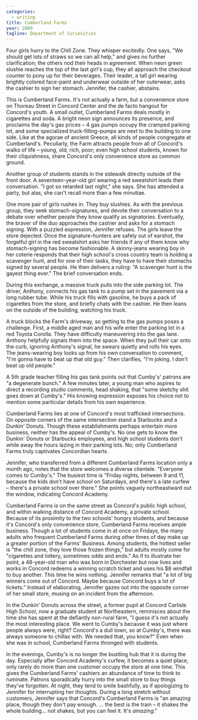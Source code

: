 ```yaml
---
categories:
  - writing
title: Cumberland Farms
year: 2009
tagline: Department of Curiosities
---
```

Four girls hurry to the Chill Zone.  They whisper excitedly.  One says, "We should get lots of straws so we can all help," and gives no further clarification; the others nod their heads in agreement.  When neon green slushie reaches the top of the last girl's cup, they all approach the checkout counter to pony up for their beverages.  Their leader, a tall girl wearing brightly colored face-paint and underwear outside of her outerwear, asks the cashier to sign her stomach.  Jennifer, the cashier, abstains.

This is Cumberland Farms.  It's not actually a farm, but a convenience store on Thoreau Street in Concord Center and the de facto hangout for Concord's youth.  A small outlet, Cumberland Farms deals mostly in cigarettes and soda.  A bright neon sign announces its presence, and proclaims the day's gas prices – 4 gas pumps occupy the cramped parking lot, and some specialized truck-filling-pumps are next to the building to one side.  Like at the agorae of ancient Greece, all kinds of people congregate at Cumberland's.  Peculiarly, the Farm attracts people from all of Concord's walks of life – young, old, rich, poor; even high school students, known for their cliquishness, share Concord's only convenience store as common ground.

Another group of students stands in the sidewalk directly outside of the front door.  A seventeen-year-old girl wearing a red sweatshirt leads their conversation.  "I got so retarded last night," she says.  She has attended a party, but alas, she can't recall more than a few minutiae.

<!--more-->

One more pair of girls rushes in.  They buy slushies.  As with the previous group, they seek stomach-signatures, and devote their conversation to a debate over whether people they know qualify as signatories.  Eventually, the braver of the duo approaches the cashier and asks for a stomach signing.  With a puzzled expression, Jennifer refuses.  The girls leave the store dejected.  Once the signature-hunters are safely out of earshot, the forgetful girl in the red sweatshirt asks her friends if any of them know why stomach-signing has become fashionable.  A skinny-jeans wearing boy in her coterie responds that their high school's cross country team is holding a scavenger hunt, and for one of their tasks, they have to have their stomachs signed by several people.  He then delivers a ruling: "A scavenger hunt is the gayest thing ever."  The brief conversation ends.

During this exchange, a massive truck pulls into the side parking lot.  The driver, Anthony, connects his gas tank to a pump set in the pavement via a long rubber tube.  While his truck fills with gasoline, he buys a pack of cigarettes from the store, and briefly chats with the cashier.  He then leans on the outside of the building, watching his truck.

A truck blocks the Farm's driveway, so getting to the gas pumps poses a challenge.  First, a middle aged man and his wife enter the parking lot in a red Toyota Corolla.  They have difficulty maneuvering into the gas lane.  Anthony helpfully signals them into the space.  When they pull their car onto the curb, ignoring Anthony's signal, he swears quietly and rolls his eyes.  The jeans-wearing boy looks up from his own conversation to comment, "I'm gonna have to beat up that old guy."  Then clarifies, "I'm joking.  I don't beat up old people."

A 5th grade teacher filling his gas tank points out that Cumby's' patrons are "a degenerate bunch."  A few minutes later, a young man who aspires to direct a recording studio comments, head shaking, that "some sketchy shit goes down at Cumby's."  His knowing expression exposes his choice not to mention some particular details from his own experience.

Cumberland Farms lies at one of Concord's most trafficked intersections.  On opposite corners of the same intersection stand a Starbucks and a Dunkin' Donuts.  Though these establishments perhaps entertain more business, neither has the appeal of Cumby's.  No one gets to know the Dunkin' Donuts or Starbucks employees, and high school students don't while away the hours lazing in their parking lots.  No; only Cumberland Farms truly captivates Concordian hearts.

Jennifer, who transferred from a different Cumberland Farms location only a month ago, notes that the store welcomes a diverse clientele.  "Everyone comes to Cumby's."  The busiest time is "Friday nights, between 9 and 11, because the kids don't have school on Saturdays, and there's a late curfew – there's a private school over there."  She points vaguely northeastward out the window, indicating Concord Academy.

Cumberland Farms is on the same street as Concord's public high school, and within walking distance of Concord Academy, a private school.  Because of its proximity to the two schools' hungry students, and because it's Concord's only convenience store, Cumberland Farms receives ample business.  Though a lot of students come in at once on Fridays, the many adults who frequent Cumberland Farms during other times of day make up a greater portion of the Farms' Business.  Among students, the hottest seller is "the chill zone, they love those frozen things," but adults mostly come for "cigarettes and lottery, sometimes odds and ends."  As if to illustrate her point, a 48-year-old man who was born in Dorchester but now lives and works in Concord redeems a winning scratch ticket and uses his $8 windfall to buy another.  This time he wins nothing.  Jennifer remarks that "a lot of big winners come out of Concord.  Maybe because Concord buys a lot of tickets."  Instead of elaborating, Jennifer gazes out into the opposite corner of her small store, musing on an incident from the afternoon.

In the Dunkin' Donuts across the street, a former pupil at Concord Carlisle High School, now a graduate student at Northeastern, reminisces about the time she has spent at the defiantly non-rural farm, "I guess it's not actually the most interesting place.  We went to Cumby's because it was just where people always were, right?  Concord's a dull town, so at Cumby's, there was always someone to chillax with.  We needed that, you know?"  Even when she was in school, Cumberland Farms thronged with students.

In the evenings, Cumby's is no longer the bustling hub that it is during the day.  Especially after Concord Academy's curfew, it becomes a quiet place, only rarely do more than one customer occupy the store at one time.  This gives the Cumberland Farms' cashiers an abundance of time to think to ruminate.  Patrons sporadically hurry into the small store to buy things they've forgotten.  At night, they tend to smile bashfully, as if apologizing to Jennifer for interrupting her thoughts.  During a long stretch without customers, Jennifer says that Concord's Cumberland Farms is "an amazing place, though they don't pay enough.  … the best is the train – it shakes the whole building...  not shakes, but you can feel it.  It's *amazing*."
